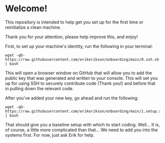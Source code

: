 # Welcome!

This repository is intended to help get you set up for the first time or reinitialize a clean machine.

Thank you for your attention, please help improve this, and enjoy!

First, to set up your machine's identity, run the following in your terminal:

```
wget -qO- https://raw.githubusercontent.com/erikerikson/onboarding/main/0.ssh.sh | bash
```

This will open a browser window on GitHub that will allow you to add the public key that was generated and written to your console.  This will set you up for using SSH to securely contribute code (Thank you!) and before that in pulling down the relevant code.

After you've added your new key, go ahead and run the following:

```
wget -qO- https://raw.githubusercontent.com/erikerikson/onboarding/main/1.setup.sh | bash
```

That should give you a baseline setup with which to start coding.  Well... It is, of course, a little more complicated than that...  We need to add you into the systems first.  For now, just ask Erik for help.